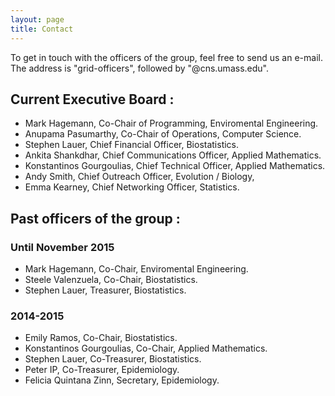 ```yaml
---
layout: page
title: Contact
---
```


To get in touch with the officers of the group, feel free to send us an e-mail. The address is "grid-officers", followed by "@cns.umass.edu". 

## Current Executive Board :

* Mark Hagemann, Co-Chair of Programming, Enviromental Engineering. 
* Anupama Pasumarthy, Co-Chair of Operations, Computer Science.
* Stephen Lauer, Chief Financial Officer, Biostatistics.
* Ankita Shankdhar, Chief Communications Officer, Applied Mathematics.
* Konstantinos Gourgoulias, Chief Technical Officer, Applied Mathematics.
* Andy Smith, Chief Outreach Officer, Evolution / Biology,
* Emma Kearney, Chief Networking Officer, Statistics.

## Past officers of the group : 

### Until November 2015
* Mark Hagemann, Co-Chair, Enviromental Engineering.
* Steele Valenzuela, Co-Chair, Biostatistics.
* Stephen Lauer, Treasurer, Biostatistics. 

### 2014-2015

* Emily Ramos, Co-Chair, Biostatistics.
* Konstantinos Gourgoulias, Co-Chair, Applied Mathematics.
* Stephen Lauer, Co-Treasurer, Biostatistics.
* Peter IP, Co-Treasurer, Epidemiology.
* Felicia Quintana Zinn, Secretary, Epidemiology.



